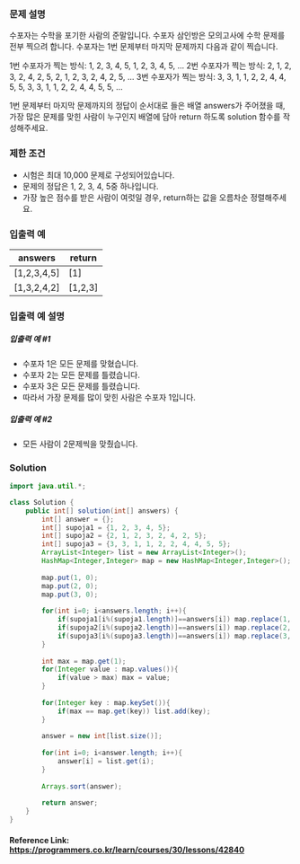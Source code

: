 ### 문제 설명

  수포자는 수학을 포기한 사람의 준말입니다. 수포자 삼인방은 모의고사에 수학 문제를 전부 찍으려 합니다. 수포자는 1번 문제부터 마지막 문제까지 다음과 같이 찍습니다.

  1번 수포자가 찍는 방식: 1, 2, 3, 4, 5, 1, 2, 3, 4, 5, ...
  2번 수포자가 찍는 방식: 2, 1, 2, 3, 2, 4, 2, 5, 2, 1, 2, 3, 2, 4, 2, 5, ...
  3번 수포자가 찍는 방식: 3, 3, 1, 1, 2, 2, 4, 4, 5, 5, 3, 3, 1, 1, 2, 2, 4, 4, 5, 5, ...

  1번 문제부터 마지막 문제까지의 정답이 순서대로 들은 배열 answers가 주어졌을 때, 가장 많은 문제를 맞힌 사람이 누구인지 배열에 담아 return 하도록 solution 함수를 작성해주세요.

### 제한 조건

  * 시험은 최대 10,000 문제로 구성되어있습니다.
  * 문제의 정답은 1, 2, 3, 4, 5중 하나입니다.
  * 가장 높은 점수를 받은 사람이 여럿일 경우, return하는 값을 오름차순 정렬해주세요.
  
### 입출력 예

answers	  |      return
--- | ---
[1,2,3,4,5]	| [1]
[1,3,2,4,2]	| [1,2,3]

### 입출력 예 설명

##### 입출력 예 #1

  * 수포자 1은 모든 문제를 맞혔습니다.
  * 수포자 2는 모든 문제를 틀렸습니다.
  * 수포자 3은 모든 문제를 틀렸습니다.
  * 따라서 가장 문제를 많이 맞힌 사람은 수포자 1입니다.

##### 입출력 예 #2

  * 모든 사람이 2문제씩을 맞췄습니다.
  
### Solution
```java
import java.util.*;

class Solution {
    public int[] solution(int[] answers) {
        int[] answer = {};
        int[] supoja1 = {1, 2, 3, 4, 5};
        int[] supoja2 = {2, 1, 2, 3, 2, 4, 2, 5};
        int[] supoja3 = {3, 3, 1, 1, 2, 2, 4, 4, 5, 5};
        ArrayList<Integer> list = new ArrayList<Integer>();
        HashMap<Integer,Integer> map = new HashMap<Integer,Integer>();
        
        map.put(1, 0);
        map.put(2, 0);
        map.put(3, 0);
        
        for(int i=0; i<answers.length; i++){
            if(supoja1[i%(supoja1.length)]==answers[i]) map.replace(1, (map.get(1))+1);
            if(supoja2[i%(supoja2.length)]==answers[i]) map.replace(2, (map.get(2))+1);
            if(supoja3[i%(supoja3.length)]==answers[i]) map.replace(3, (map.get(3))+1);
        }
        
        int max = map.get(1);
        for(Integer value : map.values()){
            if(value > max) max = value;
        }
        
        for(Integer key : map.keySet()){
            if(max == map.get(key)) list.add(key);
        }
        
        answer = new int[list.size()];
        
        for(int i=0; i<answer.length; i++){
            answer[i] = list.get(i);
        }
        
        Arrays.sort(answer);
  
        return answer;
    }
}
```

#### Reference Link: https://programmers.co.kr/learn/courses/30/lessons/42840
